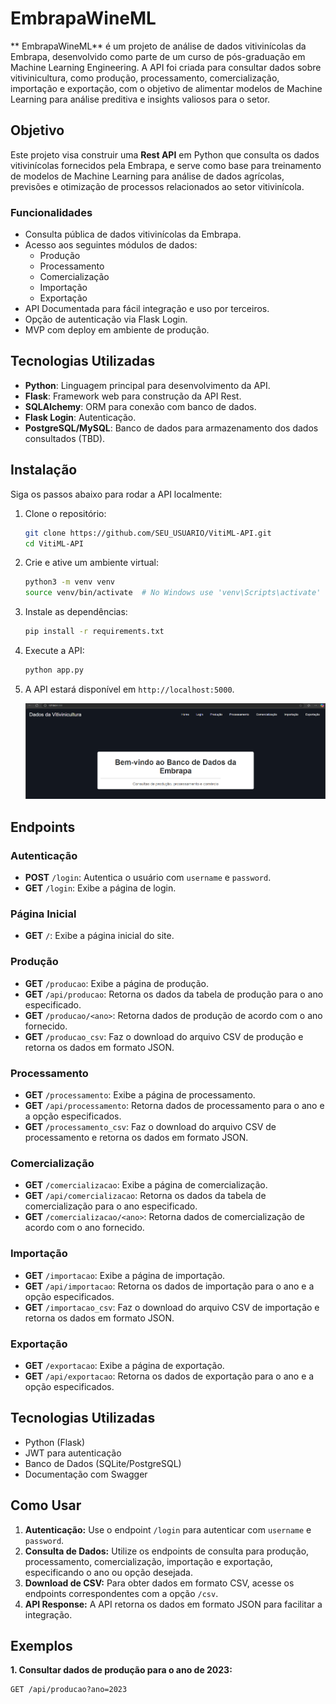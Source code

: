 # EmbrapaWineML

** EmbrapaWineML** é um projeto de análise de dados vitivinícolas da Embrapa, desenvolvido como parte de um curso de pós-graduação em Machine Learning Engineering. A API foi criada para consultar dados sobre vitivinicultura, como produção, processamento, comercialização, importação e exportação, com o objetivo de alimentar modelos de Machine Learning para análise preditiva e insights valiosos para o setor.

## Objetivo

Este projeto visa construir uma **Rest API** em Python que consulta os dados vitivinícolas fornecidos pela Embrapa, e serve como base para treinamento de modelos de Machine Learning para análise de dados agrícolas, previsões e otimização de processos relacionados ao setor vitivinícola.

### Funcionalidades

- Consulta pública de dados vitivinícolas da Embrapa.
- Acesso aos seguintes módulos de dados:
  - Produção
  - Processamento
  - Comercialização
  - Importação
  - Exportação
- API Documentada para fácil integração e uso por terceiros.
- Opção de autenticação via Flask Login.
- MVP com deploy em ambiente de produção.

## Tecnologias Utilizadas

- **Python**: Linguagem principal para desenvolvimento da API.
- **Flask**: Framework web para construção da API Rest.
- **SQLAlchemy**: ORM para conexão com banco de dados.
- **Flask Login**: Autenticação.
- **PostgreSQL/MySQL**: Banco de dados para armazenamento dos dados consultados (TBD).



## Instalação

Siga os passos abaixo para rodar a API localmente:

1. Clone o repositório:
    ```bash
    git clone https://github.com/SEU_USUARIO/VitiML-API.git
    cd VitiML-API
    ```

2. Crie e ative um ambiente virtual:
    ```bash
    python3 -m venv venv
    source venv/bin/activate  # No Windows use 'venv\Scripts\activate'
    ```

3. Instale as dependências:
    ```bash
    pip install -r requirements.txt
    ```

4. Execute a API:
    ```bash
    python app.py
    ```

5. A API estará disponível em `http://localhost:5000`.

   ![Descrição da imagem](app/static/imagem/front.png)

## Endpoints

### Autenticação
- **POST** `/login`: Autentica o usuário com `username` e `password`.
- **GET** `/login`: Exibe a página de login.

### Página Inicial
- **GET** `/`: Exibe a página inicial do site.

### Produção
- **GET** `/producao`: Exibe a página de produção.
- **GET** `/api/producao`: Retorna os dados da tabela de produção para o ano especificado.
- **GET** `/producao/<ano>`: Retorna dados de produção de acordo com o ano fornecido.
- **GET** `/producao_csv`: Faz o download do arquivo CSV de produção e retorna os dados em formato JSON.

### Processamento
- **GET** `/processamento`: Exibe a página de processamento.
- **GET** `/api/processamento`: Retorna dados de processamento para o ano e a opção especificados.
- **GET** `/processamento_csv`: Faz o download do arquivo CSV de processamento e retorna os dados em formato JSON.

### Comercialização
- **GET** `/comercializacao`: Exibe a página de comercialização.
- **GET** `/api/comercializacao`: Retorna os dados da tabela de comercialização para o ano especificado.
- **GET** `/comercializacao/<ano>`: Retorna dados de comercialização de acordo com o ano fornecido.

### Importação
- **GET** `/importacao`: Exibe a página de importação.
- **GET** `/api/importacao`: Retorna os dados de importação para o ano e a opção especificados.
- **GET** `/importacao_csv`: Faz o download do arquivo CSV de importação e retorna os dados em formato JSON.

### Exportação
- **GET** `/exportacao`: Exibe a página de exportação.
- **GET** `/api/exportacao`: Retorna os dados de exportação para o ano e a opção especificados.

## Tecnologias Utilizadas
- Python (Flask)
- JWT para autenticação
- Banco de Dados (SQLite/PostgreSQL)
- Documentação com Swagger

## Como Usar

1. **Autenticação:** Use o endpoint `/login` para autenticar com `username` e `password`.
2. **Consulta de Dados:** Utilize os endpoints de consulta para produção, processamento, comercialização, importação e exportação, especificando o ano ou opção desejada.
3. **Download de CSV:** Para obter dados em formato CSV, acesse os endpoints correspondentes com a opção `/csv`.
4. **API Response:** A API retorna os dados em formato JSON para facilitar a integração.

## Exemplos

**1. Consultar dados de produção para o ano de 2023:**
```http
GET /api/producao?ano=2023
